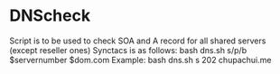 # DNScheck
Script is to be used to check SOA and A record for all shared servers (except reseller ones)
Synctacs is as follows: 
bash dns.sh s/p/b $servernumber $dom.com
Example: bash dns.sh s 202 chupachui.me
